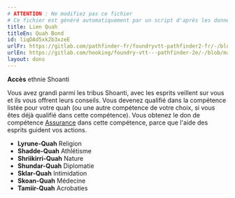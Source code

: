 ```yaml
---
# ATTENTION : Ne modifiez pas ce fichier
# Ce fichier est généré automatiquement par un script d'après les données du module Foundry VTT officiel et de sa traduction
title: Lien Quah
titleEn: Quah Bond
id: liqDAd5xk2b3xzeE
urlFr: https://gitlab.com/pathfinder-fr/foundryvtt-pathfinder2-fr/-/blob/master/data/feats/liqDAd5xk2b3xzeE.htm
urlEn: https://gitlab.com/hooking/foundry-vtt---pathfinder-2e/-/blob/master/packs/data/feats.db/quah-bond.json
layout: dons
---
```

**Accès** ethnie Shoanti

Vous avez grandi parmi les tribus Shoanti, avec les esprits veillent sur vous et ils vous offrent leurs conseils. Vous devenez qualifié dans la compétence listée pour votre quah (ou une autre compétence de votre choix, si vous êtes déjà qualifié dans cette compétence). Vous obtenez le don de compétence [Assurance](assurance.md) dans cette compétence, parce que l'aide des esprits guident vos actions.

- **Lyrune-Quah** Religion
- **Shadde-Quah** Athlétisme
- **Shriikirri-Quah** Nature
- **Shundar-Quah** Diplomatie
- **Sklar-Quah** Intimidation
- **Skoan-Quah** Médecine
- **Tamiir-Quah** Acrobaties
